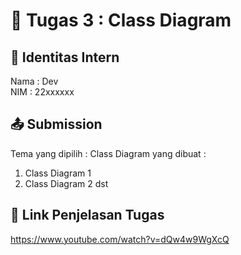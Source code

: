 # 📁 Tugas 3 : Class Diagram

## 👤 Identitas Intern
Nama : Dev            
NIM  : 22xxxxxx

## 📤 Submission

Tema yang dipilih : 
Class Diagram yang dibuat : 
1. Class Diagram 1
2. Class Diagram 2
dst

## 🔗 Link Penjelasan Tugas

https://www.youtube.com/watch?v=dQw4w9WgXcQ


